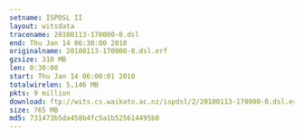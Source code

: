 ```yaml
---
setname: ISPDSL II
layout: witsdata
tracename: 20100113-170000-0.dsl
end: Thu Jan 14 06:30:00 2010
originalname: 20100113-170000-0.dsl.erf
gzsize: 310 MB
len: 0:30:00
start: Thu Jan 14 06:00:01 2010
totalwirelen: 5,146 MB
pkts: 9 million
download: ftp://wits.cs.waikato.ac.nz/ispdsl/2/20100113-170000-0.dsl.erf.gz
size: 765 MB
md5: 731473b5da458b4fc5a1b525614495b8
---
```

